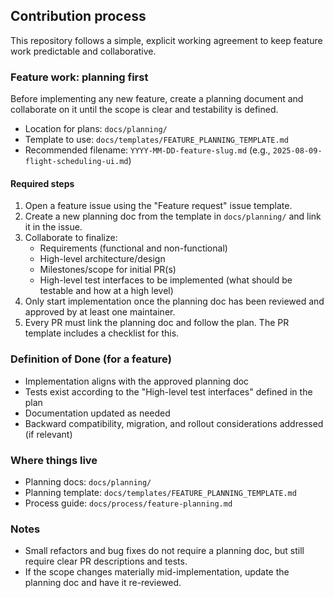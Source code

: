 ## Contribution process

This repository follows a simple, explicit working agreement to keep feature work predictable and collaborative.

### Feature work: planning first

Before implementing any new feature, create a planning document and collaborate on it until the scope is clear and testability is defined.

- Location for plans: `docs/planning/`
- Template to use: `docs/templates/FEATURE_PLANNING_TEMPLATE.md`
- Recommended filename: `YYYY-MM-DD-feature-slug.md` (e.g., `2025-08-09-flight-scheduling-ui.md`)

#### Required steps

1. Open a feature issue using the "Feature request" issue template.
2. Create a new planning doc from the template in `docs/planning/` and link it in the issue.
3. Collaborate to finalize:
   - Requirements (functional and non-functional)
   - High-level architecture/design
   - Milestones/scope for initial PR(s)
   - High-level test interfaces to be implemented (what should be testable and how at a high level)
4. Only start implementation once the planning doc has been reviewed and approved by at least one maintainer.
5. Every PR must link the planning doc and follow the plan. The PR template includes a checklist for this.

### Definition of Done (for a feature)

- Implementation aligns with the approved planning doc
- Tests exist according to the "High-level test interfaces" defined in the plan
- Documentation updated as needed
- Backward compatibility, migration, and rollout considerations addressed (if relevant)

### Where things live

- Planning docs: `docs/planning/`
- Planning template: `docs/templates/FEATURE_PLANNING_TEMPLATE.md`
- Process guide: `docs/process/feature-planning.md`

### Notes

- Small refactors and bug fixes do not require a planning doc, but still require clear PR descriptions and tests.
- If the scope changes materially mid-implementation, update the planning doc and have it re-reviewed.


